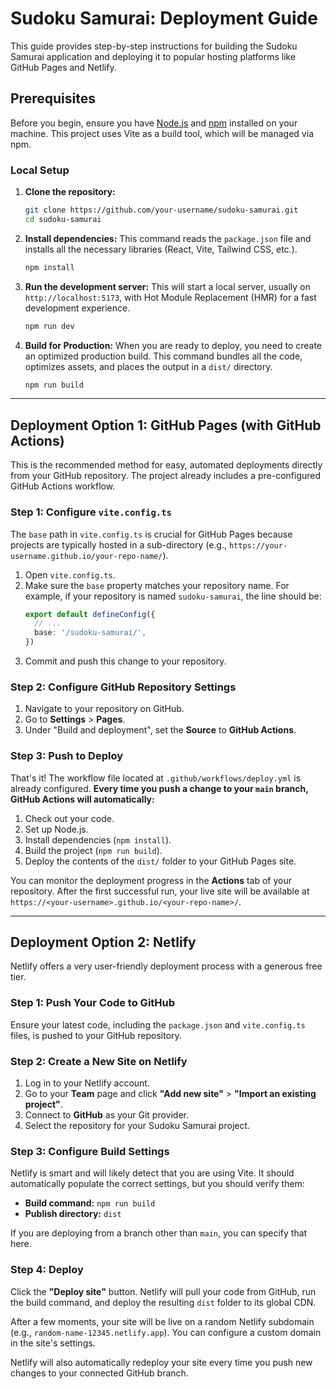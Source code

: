 # Sudoku Samurai: Deployment Guide

This guide provides step-by-step instructions for building the Sudoku Samurai application and deploying it to popular hosting platforms like GitHub Pages and Netlify.

## Prerequisites

Before you begin, ensure you have [Node.js](https://nodejs.org/) and [npm](https://www.npmjs.com/) installed on your machine. This project uses Vite as a build tool, which will be managed via npm.

### Local Setup

1.  **Clone the repository:**
    ```bash
    git clone https://github.com/your-username/sudoku-samurai.git
    cd sudoku-samurai
    ```

2.  **Install dependencies:**
    This command reads the `package.json` file and installs all the necessary libraries (React, Vite, Tailwind CSS, etc.).
    ```bash
    npm install
    ```

3.  **Run the development server:**
    This will start a local server, usually on `http://localhost:5173`, with Hot Module Replacement (HMR) for a fast development experience.
    ```bash
    npm run dev
    ```

4.  **Build for Production:**
    When you are ready to deploy, you need to create an optimized production build. This command bundles all the code, optimizes assets, and places the output in a `dist/` directory.
    ```bash
    npm run build
    ```

---

## Deployment Option 1: GitHub Pages (with GitHub Actions)

This is the recommended method for easy, automated deployments directly from your GitHub repository. The project already includes a pre-configured GitHub Actions workflow.

### Step 1: Configure `vite.config.ts`

The `base` path in `vite.config.ts` is crucial for GitHub Pages because projects are typically hosted in a sub-directory (e.g., `https://your-username.github.io/your-repo-name/`).

1.  Open `vite.config.ts`.
2.  Make sure the `base` property matches your repository name. For example, if your repository is named `sudoku-samurai`, the line should be:
    ```typescript
    export default defineConfig({
      // ...
      base: '/sudoku-samurai/',
    })
    ```
3.  Commit and push this change to your repository.

### Step 2: Configure GitHub Repository Settings

1.  Navigate to your repository on GitHub.
2.  Go to **Settings** > **Pages**.
3.  Under "Build and deployment", set the **Source** to **GitHub Actions**.

### Step 3: Push to Deploy

That's it! The workflow file located at `.github/workflows/deploy.yml` is already configured. **Every time you push a change to your `main` branch, GitHub Actions will automatically:**

1.  Check out your code.
2.  Set up Node.js.
3.  Install dependencies (`npm install`).
4.  Build the project (`npm run build`).
5.  Deploy the contents of the `dist/` folder to your GitHub Pages site.

You can monitor the deployment progress in the **Actions** tab of your repository. After the first successful run, your live site will be available at `https://<your-username>.github.io/<your-repo-name>/`.

---

## Deployment Option 2: Netlify

Netlify offers a very user-friendly deployment process with a generous free tier.

### Step 1: Push Your Code to GitHub

Ensure your latest code, including the `package.json` and `vite.config.ts` files, is pushed to your GitHub repository.

### Step 2: Create a New Site on Netlify

1.  Log in to your Netlify account.
2.  Go to your **Team** page and click **"Add new site"** > **"Import an existing project"**.
3.  Connect to **GitHub** as your Git provider.
4.  Select the repository for your Sudoku Samurai project.

### Step 3: Configure Build Settings

Netlify is smart and will likely detect that you are using Vite. It should automatically populate the correct settings, but you should verify them:

-   **Build command:** `npm run build`
-   **Publish directory:** `dist`

If you are deploying from a branch other than `main`, you can specify that here.

### Step 4: Deploy

Click the **"Deploy site"** button. Netlify will pull your code from GitHub, run the build command, and deploy the resulting `dist` folder to its global CDN.

After a few moments, your site will be live on a random Netlify subdomain (e.g., `random-name-12345.netlify.app`). You can configure a custom domain in the site's settings.

Netlify will also automatically redeploy your site every time you push new changes to your connected GitHub branch.
